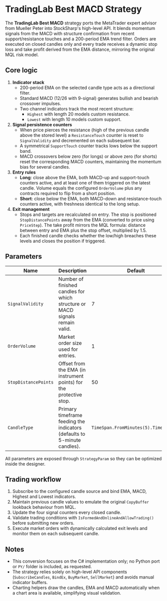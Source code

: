 # TradingLab Best MACD Strategy

The **TradingLab Best MACD** strategy ports the MetaTrader expert advisor from Mueller Peter into StockSharp's high-level API. It blends momentum signals from the MACD with structure confirmation from recent support/resistance touches and a 200-period EMA trend filter. Orders are executed on closed candles only and every trade receives a dynamic stop loss and take profit derived from the EMA distance, mirroring the original MQL risk model.

## Core logic

1. **Indicator stack**
   - 200-period EMA on the selected candle type acts as a directional filter.
   - Standard MACD (12/26 with 9-signal) generates bullish and bearish crossover impulses.
   - Two channel indicators track the most recent structure:
     - `Highest` with length 20 models custom resistance.
     - `Lowest` with length 10 models custom support.
2. **Signal persistence counters**
   - When price pierces the resistance (high of the previous candle above the stored level) a `ResistanceTouch` counter is reset to `SignalValidity` and decremented on each subsequent bar.
   - A symmetrical `SupportTouch` counter tracks lows below the support band.
   - MACD crossovers below zero (for longs) or above zero (for shorts) reset the corresponding MACD counters, maintaining the momentum bias for several candles.
3. **Entry rules**
   - **Long**: close above the EMA, both MACD-up and support-touch counters active, and at least one of them triggered on the latest candle. Volume equals the configured `OrderVolume` plus any contracts required to flip from a short position.
   - **Short**: close below the EMA, both MACD-down and resistance-touch counters active, with freshness identical to the long setup.
4. **Exit management**
   - Stops and targets are recalculated on entry. The stop is positioned `StopDistancePoints` away from the EMA (converted to price using `PriceStep`). The take profit mirrors the MQL formula: distance between entry and EMA plus the stop offset, multiplied by 1.5.
   - Each finished candle checks whether the low/high breaches these levels and closes the position if triggered.

## Parameters

| Name | Description | Default |
| --- | --- | --- |
| `SignalValidity` | Number of finished candles for which structure or MACD signals remain valid. | 7 |
| `OrderVolume` | Market order size used for entries. | 1 |
| `StopDistancePoints` | Offset from the EMA (in instrument points) for the protective stop. | 50 |
| `CandleType` | Primary timeframe feeding the indicators (defaults to 5-minute candles). | `TimeSpan.FromMinutes(5).TimeFrame()` |

All parameters are exposed through `StrategyParam` so they can be optimized inside the designer.

## Trading workflow

1. Subscribe to the configured candle source and bind EMA, MACD, Highest and Lowest indicators.
2. Maintain previous candle values to emulate the original `CopyBuffer` lookback behaviour from MQL.
3. Update the four signal counters every closed candle.
4. Validate trading conditions with `IsFormedAndOnlineAndAllowTrading()` before submitting new orders.
5. Execute market orders with dynamically calculated exit levels and monitor them on each subsequent candle.

## Notes

- This conversion focuses on the C# implementation only; no Python port or `PY/` folder is included, as requested.
- The strategy relies solely on high-level API components (`SubscribeCandles`, `BindEx`, `BuyMarket`, `SellMarket`) and avoids manual indicator buffers.
- Charting helpers draw the candles, EMA and MACD automatically when a chart area is available, simplifying visual validation.
